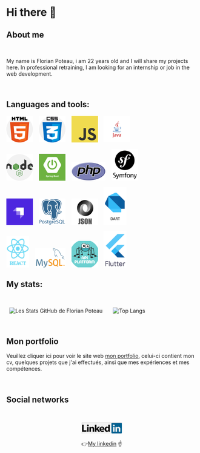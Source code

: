 # Hi there 👋

## About me

<br>

My name is Florian Poteau, i am 22 years old and I will share my projects here. In professional retraining, I am looking for an internship or job in the web development.

<br>

## Languages and tools:

![Cover](https://github.com/florianpoteau/florianpoteau/blob/main/img/html5.png)&nbsp;&nbsp;&nbsp;
![Cover](https://github.com/florianpoteau/florianpoteau/blob/main/img/CSS3.png)&nbsp;&nbsp;&nbsp;
![Cover](https://github.com/florianpoteau/florianpoteau/blob/main/img/javascript.png)&nbsp;&nbsp;&nbsp;
![Cover](https://github.com/florianpoteau/florianpoteau/blob/main/img/java.png)

![Cover](https://github.com/florianpoteau/florianpoteau/blob/main/img/nodeJS.png)&nbsp;&nbsp;&nbsp;
![Cover](https://github.com/florianpoteau/florianpoteau/blob/main/img/springboot.png)&nbsp;&nbsp;&nbsp;
![Cover](https://github.com/florianpoteau/florianpoteau/blob/main/img/phplogo.png)&nbsp;&nbsp;&nbsp;
![Cover](https://github.com/florianpoteau/florianpoteau/blob/main/img/symfonylogo.png)

![Cover](https://github.com/florianpoteau/florianpoteau/blob/main/img/strapi.png)&nbsp;&nbsp;&nbsp;
![Cover](https://github.com/florianpoteau/florianpoteau/blob/main/img/postgres.png)&nbsp;&nbsp;&nbsp;
![Cover](https://github.com/florianpoteau/florianpoteau/blob/main/img/json.png)&nbsp;&nbsp;&nbsp;
![Cover](https://github.com/florianpoteau/florianpoteau/blob/main/img/dart.png)

![Cover](https://github.com/florianpoteau/florianpoteau/blob/main/img/reactlogo.png)&nbsp;&nbsp;&nbsp;
![Cover](https://github.com/florianpoteau/florianpoteau/blob/main/img/mysqlogo.png)&nbsp;&nbsp;&nbsp;
![Cover](https://github.com/florianpoteau/florianPoteau/blob/main/img/apiplatform.png)&nbsp;&nbsp;&nbsp;
![Cover](https://github.com/florianpoteau/florianPoteau/blob/main/img/flutterlogo.png)

## My stats:

<br>

&nbsp;&nbsp;![Les Stats GitHub de Florian Poteau](https://github-readme-stats-sigma-five.vercel.app/api?username=florianpoteau&show_icons=true&theme=github_dark)&nbsp;&nbsp;&nbsp;&nbsp;&nbsp;&nbsp;
![Top Langs](https://github-readme-stats-sigma-five.vercel.app/api/top-langs/?username=florianpoteau)

<br>

## Mon portfolio

Veuillez cliquer ici pour voir le site web [mon portfolio](https://cvflorianpoteau.netlify.app/), celui-ci contient mon cv, quelques projets que j'ai effectués, ainsi que mes expériences et mes compétences.

<br>

## Social networks

<br>

<div align="center">

<a href= "https://www.linkedin.com/in/florian-poteau-63a9a71a1/"><img src = "/img/linkedin.png" alt="img"></a>

:point_right:<a href= "https://www.linkedin.com/in/florian-poteau-63a9a71a1/">My linkedin</a> :point_up:

</div>
